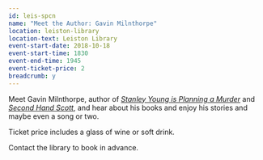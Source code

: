 ```yaml
---
id: leis-spcn
name: "Meet the Author: Gavin Milnthorpe"
location: leiston-library
location-text: Leiston Library
event-start-date: 2018-10-18
event-start-time: 1830
event-end-time: 1945
event-ticket-price: 2
breadcrumb: y
---
```


Meet Gavin Milnthorpe, author of [<cite>Stanley Young is Planning a Murder</cite>](https://suffolk.spydus.co.uk/cgi-bin/spydus.exe/ENQ/OPAC/BIBENQ?BRN=1469629) and [<cite>Second Hand Scott</cite>](https://suffolk.spydus.co.uk/cgi-bin/spydus.exe/ENQ/OPAC/BIBENQ?BRN=2331637), and hear about his books and enjoy his stories and maybe even a song or two.

Ticket price includes a glass of wine or soft drink.

Contact the library to book in advance.

